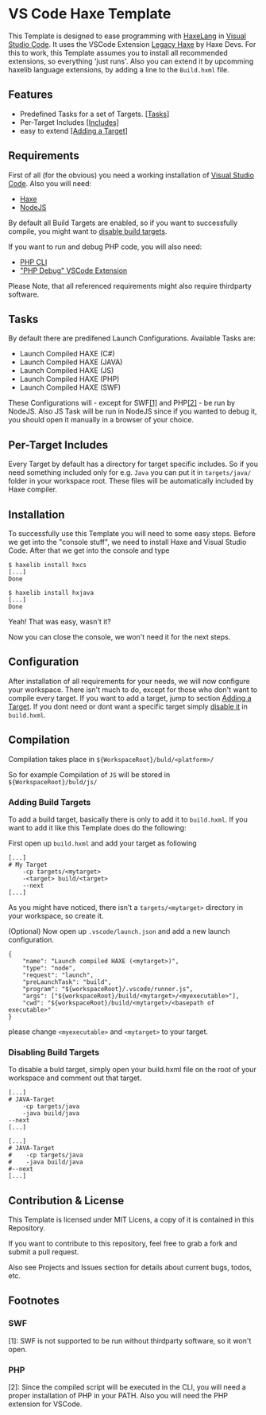 # VS Code Haxe Template

This Template is designed to ease programming with [HaxeLang](https://haxe.org) in [Visual Studio Code](https://code.visualstudio.com).
It uses the VSCode Extension [Legacy Haxe](https://marketplace.visualstudio.com/items?itemName=haxedevs.haxe) by Haxe Devs.
For this to work, this Template assumes you to install all recommended extensions, so everything 'just runs'.
Also you can extend it by upcomming haxelib language extensions, by adding a line to the ```Build.hxml``` file.

## Features

* Predefined Tasks for a set of Targets. [[Tasks]](#tasks)
* Per-Target Includes [[Includes]](#per-target-includes)
* easy to extend [[Adding a Target]](#adding-build-targets)

## Requirements

First of all (for the obvious) you need a working installation of [Visual Studio Code](https://code.visualstudio.com).
Also you will need:

* [Haxe](https://haxe.org/)
* [NodeJS](https://nodejs.org/)

By default all Build Targets are enabled, so if you want to successfully compile, you might want to [disable build targets](#disabling-build-targets).

If you want to run and debug PHP code, you will also need:

* [PHP CLI](php.net/downloads.php)
* ["PHP Debug" VSCode Extension](https://marketplace.visualstudio.com/items?itemName=felixfbecker.php-debug)

Please Note, that all referenced requirements might also require thirdparty software.

## Tasks

By default there are predifened Launch Configurations.
Available Tasks are:

* Launch Compiled HAXE (C#)
* Launch Compiled HAXE (JAVA)
* Launch Compiled HAXE (JS)
* Launch Compiled HAXE (PHP)
* Launch Compiled HAXE (SWF)

These Configurations will - except for SWF[[1]](#swf) and PHP[[2]](#php) - be run by NodeJS.
Also JS Task will be run in NodeJS since if you wanted to debug it, you should open it manually in a browser of your choice.

## Per-Target Includes

Every Target by default has a directory for target specific includes.
So if you need something included only for e.g. ```Java``` you can put it in ```targets/java/``` folder in your workspace root.
These files will be automatically included by Haxe compiler.

## Installation

To successfully use this Template you will need to some easy steps.
Before we get into the "console stuff", we need to install Haxe and Visual Studio Code.
After that we get into the console and type

```console
$ haxelib install hxcs
[...]
Done

$ haxelib install hxjava
[...]
Done
```

Yeah! That was easy, wasn't it?

Now you can close the console, we won't need it for the next steps.

## Configuration

After installation of all requirements for your needs, we will now configure your workspace.
There isn't much to do, except for those who don't want to compile every target.
If you want to add a target, jump to section [Adding a Target](#adding-build-targets).
If you dont need or dont want a specific target simply [disable it](#disabling-build-targets) in ```build.hxml```.

## Compilation

Compilation takes place in ```${WorkspaceRoot}/buld/<platform>/```

So for example Compilation of ```JS``` will be stored in ```${WorkspaceRoot}/buld/js/```

### Adding Build Targets

To add a build target, basically there is only to add it to ```build.hxml```.
If you want to add it like this Template does do the following:

First open up ```build.hxml``` and add your target as following

```code
[...]
# My Target
    -cp targets/<mytarget>
    -<target> build/<target>
    --next
[...]
```

As you might have noticed, there isn't a ```targets/<mytarget>``` directory in your workspace, so create it.

(Optional)
Now open up ```.vscode/launch.json``` and add a new launch configuration.

```code
{
    "name": "Launch compiled HAXE (<mytarget>)",
    "type": "node",
    "request": "launch",
    "preLaunchTask": "build",
    "program": "${workspaceRoot}/.vscode/runner.js",
    "args": ["${workspaceRoot}/build/<mytarget>/<myexecutable>"],
    "cwd": "${workspaceRoot}/build/<mytarget>/<basepath of executable>"
}
```

please change ```<myexecutable>``` and ```<mytarget>``` to your target.

### Disabling Build Targets

To disable a buld target, simply open your build.hxml file on the root of your workspace and comment out that target.

```code
[...]
# JAVA-Target
    -cp targets/java
    -java build/java
--next
[...]
```

```code
[...]
# JAVA-Target
#    -cp targets/java
#    -java build/java
#--next
[...]
```

## Contribution & License

This Template is licensed under MIT Licens, a copy of it is contained in this Repository.

If you want to contribute to this repository, feel free to grab a fork and submit a pull request.

Also see Projects and Issues section for details about current bugs, todos, etc. 

## Footnotes

### SWF

[1]: SWF is not supported to be run without thirdparty software, so it won't open.

### PHP

[2]: Since the compiled script will be executed in the CLI, you will need a proper installation of PHP in your PATH. Also you will need the PHP extension for VSCode.